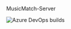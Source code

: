 MusicMatch-Server

![Azure DevOps builds](https://img.shields.io/azure-devops/build/adamjlee5/cd5cdd37-c420-4b62-84d7-2b7198125c0e"/2)
